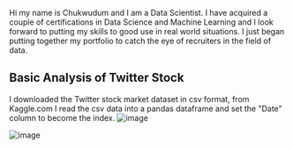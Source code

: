 Hi my name is Chukwudum and I am a Data Scientist.
I have acquired a couple of certifications in Data Science and Machine Learning
and I look forward to putting my skills to good use in real world situations.
I just began putting together my portfolio to catch the eye of recruiters in the field of data.
## Basic Analysis of Twitter Stock
I downloaded the Twitter stock market dataset in csv format, from Kaggle.com 
I read the csv data into a pandas dataframe and set the "Date" column to become the index.
![image](https://github.com/Nwabuwa-ce/myportfolio/assets/99978799/a176579e-aad2-4a68-8617-a0eca13107bb)

![image](https://github.com/Nwabuwa-ce/myportfolio/assets/99978799/2bede41a-a055-4b64-9177-2c408709e5fc)
